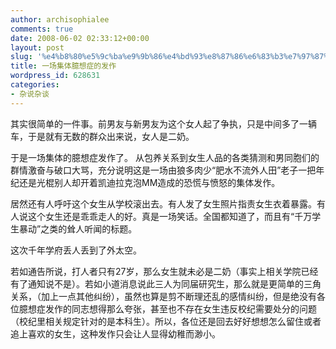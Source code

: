 ```yaml
---
author: archisophialee
comments: true
date: 2008-06-02 02:33:12+00:00
layout: post
slug: '%e4%b8%80%e5%9c%ba%e9%9b%86%e4%bd%93%e8%87%86%e6%83%b3%e7%97%87%e7%9a%84%e5%8f%91%e4%bd%9c'
title: 一场集体臆想症的发作
wordpress_id: 628631
categories:
- 杂说杂谈
---
```


其实很简单的一件事。前男友与新男友为这个女人起了争执，只是中间多了一辆车，于是就有无数的群众出来说，女人是二奶。

于是一场集体的臆想症发作了。 从包养关系到女生人品的各类猜测和男同胞们的群情激奋与破口大骂，充分说明这是一场由狼多肉少“肥水不流外人田”老子一把年纪还是光棍别人却开着凯迪拉克泡MM造成的恐慌与愤怒的集体发作。

居然还有人呼吁这个女生从学校滚出去。有人发了女生照片指责女生衣着暴露。有人说这个女生还是乖乖走人的好。真是一场笑话。全国都知道了，而且有“千万学生暴动”之类的耸人听闻的标题。

这次千年学府丢人丢到了外太空。 

若如通告所说，打人者只有27岁，那么女生就未必是二奶（事实上相关学院已经有了通知说不是）。若如小道消息说此三人为同届研究生，那么就是更简单的三角关系，（加上一点其他纠纷），虽然也算是剪不断理还乱的感情纠纷，但是绝没有各位臆想症发作的同志想得那么夸张，甚至也不存在女生违反校纪需要处分的问题（校纪里相关规定针对的是本科生）。所以，各位还是回去好好想想怎么留住或者追上喜欢的女生，这种发作只会让人显得幼稚而渺小。
